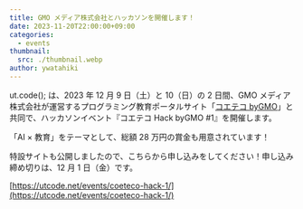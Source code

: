 ```yaml
---
title: GMO メディア株式会社とハッカソンを開催します！
date: 2023-11-20T22:00:00+09:00
categories:
  - events
thumbnail:
  src: ./thumbnail.webp
author: ywatahiki
---
```


ut.code(); は、2023 年 12 月 9 日（土）と 10（日）の 2 日間、GMO メディア株式会社が運営するプログラミング教育ポータルサイト「[コエテコ byGMO](https://coeteco.jp/)」と共同で、ハッカソンイベント『コエテコ Hack byGMO #1』を開催します。

「AI × 教育」をテーマとして、総額 28 万円の賞金も用意されています！

特設サイトも公開しましたので、こちらから申し込みをしてください！申し込み締め切りは、12 月 1 日（金）です。

[https://utcode.net/events/coeteco-hack-1/](https://utcode.net/events/coeteco-hack-1/)
